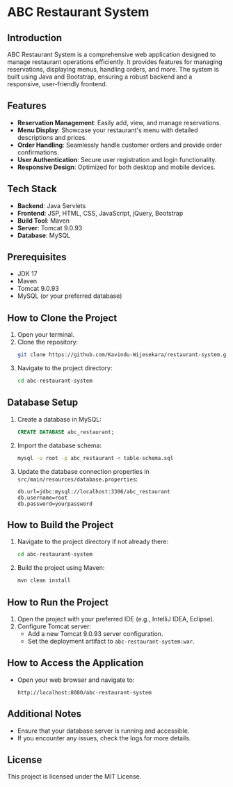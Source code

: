 # ABC Restaurant System

## Introduction
ABC Restaurant System is a comprehensive web application designed to manage restaurant operations efficiently. It provides features for managing reservations, displaying menus, handling orders, and more. The system is built using Java and Bootstrap, ensuring a robust backend and a responsive, user-friendly frontend.

## Features
- **Reservation Management**: Easily add, view, and manage reservations.
- **Menu Display**: Showcase your restaurant's menu with detailed descriptions and prices.
- **Order Handling**: Seamlessly handle customer orders and provide order confirmations.
- **User Authentication**: Secure user registration and login functionality.
- **Responsive Design**: Optimized for both desktop and mobile devices.

## Tech Stack
- **Backend**: Java Servlets
- **Frontend**: JSP, HTML, CSS, JavaScript, jQuery, Bootstrap
- **Build Tool**: Maven
- **Server**: Tomcat 9.0.93
- **Database**: MySQL

## Prerequisites
- JDK 17
- Maven
- Tomcat 9.0.93
- MySQL (or your preferred database)

## How to Clone the Project
1. Open your terminal.
2. Clone the repository:
    ```sh
    git clone https://github.com/Kavindu-Wijesekara/restaurant-system.git
    ```
3. Navigate to the project directory:
    ```sh
    cd abc-restaurant-system
    ```

## Database Setup
1. Create a database in MySQL:
    ```sql
    CREATE DATABASE abc_restaurant;
    ```
2. Import the database schema:
    ```sh
    mysql -u root -p abc_restaurant < table-schema.sql
    ```
3. Update the database connection properties in `src/main/resources/database.properties`:
    ```properties
    db.url=jdbc:mysql://localhost:3306/abc_restaurant
    db.username=root
    db.password=yourpassword
    ```

## How to Build the Project
1. Navigate to the project directory if not already there:
    ```sh
    cd abc-restaurant-system
    ```
2. Build the project using Maven:
    ```sh
    mvn clean install
    ```

## How to Run the Project
1. Open the project with your preferred IDE (e.g., IntelliJ IDEA, Eclipse).
2. Configure Tomcat server:
    - Add a new Tomcat 9.0.93 server configuration.
    - Set the deployment artifact to `abc-restaurant-system:war`.

## How to Access the Application
- Open your web browser and navigate to:
    ```
    http://localhost:8080/abc-restaurant-system
    ```

## Additional Notes
- Ensure that your database server is running and accessible.
- If you encounter any issues, check the logs for more details.

## License
This project is licensed under the MIT License.